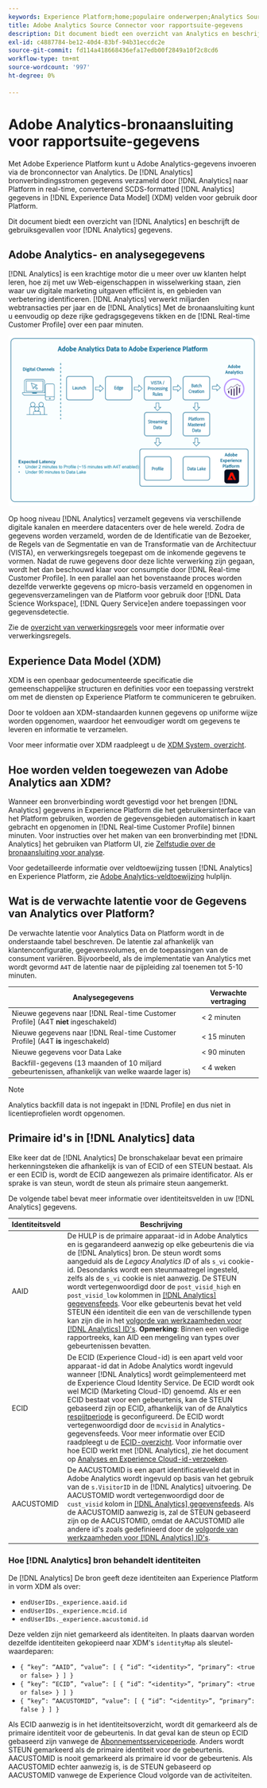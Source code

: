 ```yaml
---
keywords: Experience Platform;home;populaire onderwerpen;Analytics Source Connector;analytics;Analytics;AID;
title: Adobe Analytics Source Connector voor rapportsuite-gegevens
description: Dit document biedt een overzicht van Analytics en beschrijft de gebruiksgevallen voor Analytics-gegevens.
exl-id: c4887784-be12-40d4-83bf-94b31eccdc2e
source-git-commit: fd114a418668436efa17edb00f2849a10f2c8cd6
workflow-type: tm+mt
source-wordcount: '997'
ht-degree: 0%

---
```


# Adobe Analytics-bronaansluiting voor rapportsuite-gegevens

Met Adobe Experience Platform kunt u Adobe Analytics-gegevens invoeren via de bronconnector van Analytics. De [!DNL Analytics] bronverbindingsstromen gegevens verzameld door [!DNL Analytics] naar Platform in real-time, converterend SCDS-formatted [!DNL Analytics] gegevens in [!DNL Experience Data Model] (XDM) velden voor gebruik door Platform.

Dit document biedt een overzicht van [!DNL Analytics] en beschrijft de gebruiksgevallen voor [!DNL Analytics] gegevens.

## Adobe Analytics- en analysegegevens

[!DNL Analytics] is een krachtige motor die u meer over uw klanten helpt leren, hoe zij met uw Web-eigenschappen in wisselwerking staan, zien waar uw digitale marketing uitgaven efficiënt is, en gebieden van verbetering identificeren. [!DNL Analytics] verwerkt miljarden webtransacties per jaar en de [!DNL Analytics] Met de bronaansluiting kunt u eenvoudig op deze rijke gedragsgegevens tikken en de [!DNL Real-time Customer Profile] over een paar minuten.

![](./images/analytics-data-experience-platform.png)

Op hoog niveau [!DNL Analytics] verzamelt gegevens via verschillende digitale kanalen en meerdere datacenters over de hele wereld. Zodra de gegevens worden verzameld, worden de de Identificatie van de Bezoeker, de Regels van de Segmentatie en van de Transformatie van de Architectuur (VISTA), en verwerkingsregels toegepast om de inkomende gegevens te vormen. Nadat de ruwe gegevens door deze lichte verwerking zijn gegaan, wordt het dan beschouwd klaar voor consumptie door [!DNL Real-time Customer Profile]. In een parallel aan het bovenstaande proces worden dezelfde verwerkte gegevens op micro-basis verzameld en opgenomen in gegevensverzamelingen van de Platform voor gebruik door [!DNL Data Science Workspace], [!DNL Query Service]en andere toepassingen voor gegevensdetectie.

Zie de [overzicht van verwerkingsregels](https://experienceleague.adobe.com/docs/analytics/admin/admin-tools/processing-rules/processing-rules.html) voor meer informatie over verwerkingsregels.

## Experience Data Model (XDM)

XDM is een openbaar gedocumenteerde specificatie die gemeenschappelijke structuren en definities voor een toepassing verstrekt om met de diensten op Experience Platform te communiceren te gebruiken.

Door te voldoen aan XDM-standaarden kunnen gegevens op uniforme wijze worden opgenomen, waardoor het eenvoudiger wordt om gegevens te leveren en informatie te verzamelen.

Voor meer informatie over XDM raadpleegt u de [XDM System, overzicht](../../../xdm/home.md).

## Hoe worden velden toegewezen van Adobe Analytics aan XDM?

Wanneer een bronverbinding wordt gevestigd voor het brengen [!DNL Analytics] gegevens in Experience Platform die het gebruikersinterface van het Platform gebruiken, worden de gegevensgebieden automatisch in kaart gebracht en opgenomen in [!DNL Real-time Customer Profile] binnen minuten. Voor instructies over het maken van een bronverbinding met [!DNL Analytics] het gebruiken van Platform UI, zie [Zelfstudie over de bronaansluiting voor analyse](../../tutorials/ui/create/adobe-applications/analytics.md).

Voor gedetailleerde informatie over veldtoewijzing tussen [!DNL Analytics] en Experience Platform, zie [Adobe Analytics-veldtoewijzing](./mapping/analytics.md) hulplijn.

## Wat is de verwachte latentie voor de Gegevens van Analytics over Platform?

De verwachte latentie voor Analytics Data on Platform wordt in de onderstaande tabel beschreven. De latentie zal afhankelijk van klantenconfiguratie, gegevensvolumes, en de toepassingen van de consument variëren. Bijvoorbeeld, als de implementatie van Analytics met wordt gevormd `A4T` de latentie naar de pijpleiding zal toenemen tot 5-10 minuten.

| Analysegegevens | Verwachte vertraging |
| -------------- | ---------------- |
| Nieuwe gegevens naar [!DNL Real-time Customer Profile] (A4T **niet** ingeschakeld) | &lt; 2 minuten |
| Nieuwe gegevens naar [!DNL Real-time Customer Profile] (A4T **is** ingeschakeld) | &lt; 15 minuten |
| Nieuwe gegevens voor Data Lake | &lt; 90 minuten |
| Backfill-gegevens (13 maanden of 10 miljard gebeurtenissen, afhankelijk van welke waarde lager is) | &lt; 4 weken |

>[!NOTE]
>
>Analytics backfill data is not ingepakt in [!DNL Profile] en dus niet in licentieprofielen wordt opgenomen.

## Primaire id&#39;s in [!DNL Analytics] data

Elke keer dat de [!DNL Analytics] De bronschakelaar bevat een primaire herkenningsteken die afhankelijk is van of ECID of een STEUN bestaat. Als er een ECID is, wordt de ECID aangewezen als primaire identificator. Als er sprake is van steun, wordt de steun als primaire steun aangemerkt.

De volgende tabel bevat meer informatie over identiteitsvelden in uw [!DNL Analytics] gegevens.

| Identiteitsveld | Beschrijving |
| --- | --- |
| AAID | De HULP is de primaire apparaat-id in Adobe Analytics en is gegarandeerd aanwezig op elke gebeurtenis die via de [!DNL Analytics] bron. De steun wordt soms aangeduid als de *Legacy Analytics ID* of als `s_vi` cookie-id. Desondanks wordt een steunmaatregel ingesteld, zelfs als de `s_vi` cookie is niet aanwezig. De STEUN wordt vertegenwoordigd door de `post_visid_high` en `post_visid_low` kolommen in [[!DNL Analytics] gegevensfeeds](https://experienceleague.adobe.com/docs/analytics/export/analytics-data-feed/data-feed-contents/datafeeds-reference.html). Voor elke gebeurtenis bevat het veld STEUN één identiteit die een van de verschillende typen kan zijn die in het [volgorde van werkzaamheden voor [!DNL Analytics] ID&#39;s](https://experienceleague.adobe.com/docs/id-service/using/reference/analytics-reference/analytics-order-of-operations.html). **Opmerking**: Binnen een volledige rapportreeks, kan AID een mengeling van types over gebeurtenissen bevatten. |
| ECID | De ECID (Experience Cloud-id) is een apart veld voor apparaat-id dat in Adobe Analytics wordt ingevuld wanneer [!DNL Analytics] wordt geïmplementeerd met de Experience Cloud Identity Service. De ECID wordt ook wel MCID (Marketing Cloud-ID) genoemd. Als er een ECID bestaat voor een gebeurtenis, kan de STEUN gebaseerd zijn op ECID, afhankelijk van of de Analytics [respijtperiode](https://experienceleague.adobe.com/docs/id-service/using/reference/analytics-reference/grace-period.html) is geconfigureerd. De ECID wordt vertegenwoordigd door de `mcvisid` in Analytics-gegevensfeeds. Voor meer informatie over ECID raadpleegt u de [ECID-overzicht](../../../identity-service/ecid.md). Voor informatie over hoe ECID werkt met [!DNL Analytics], zie het document op [Analyses en Experience Cloud-id-verzoeken](https://experienceleague.adobe.com/docs/id-service/using/reference/analytics-reference/legacy-analytics.html?lang=en). |
| AACUSTOMID | De AACUSTOMID is een apart identificatieveld dat in Adobe Analytics wordt ingevuld op basis van het gebruik van de `s.VisitorID` in de [!DNL Analytics] uitvoering. De AACUSTOMID wordt vertegenwoordigd door de `cust_visid` kolom in [[!DNL Analytics] gegevensfeeds](https://experienceleague.adobe.com/docs/analytics/export/analytics-data-feed/data-feed-contents/datafeeds-reference.html). Als de AACUSTOMID aanwezig is, zal de STEUN gebaseerd zijn op de AACUSTOMID, omdat de AACUSTOMID alle andere id&#39;s zoals gedefinieerd door de [volgorde van werkzaamheden voor [!DNL Analytics] ID&#39;s](https://experienceleague.adobe.com/docs/id-service/using/reference/analytics-reference/analytics-order-of-operations.html). |

### Hoe [!DNL Analytics] bron behandelt identiteiten

De [!DNL Analytics] De bron geeft deze identiteiten aan Experience Platform in vorm XDM als over:

* `endUserIDs._experience.aaid.id`
* `endUserIDs._experience.mcid.id`
* `endUserIDs._experience.aacustomid.id`

Deze velden zijn niet gemarkeerd als identiteiten. In plaats daarvan worden dezelfde identiteiten gekopieerd naar XDM&#39;s `identityMap` als sleutel-waardeparen:

* `{ “key”: “AAID”, “value”: [ { “id”: “<identity>”, “primary”: <true or false> } ] }`
* `{ “key”: “ECID”, “value”: [ { “id”: “<identity>”, “primary”: <true or false> } ] }`
* `{ “key”: “AACUSTOMID”, “value”: [ { “id”: “<identity>”, “primary”: false } ] }`

Als ECID aanwezig is in het identiteitsoverzicht, wordt dit gemarkeerd als de primaire identiteit voor de gebeurtenis. In dat geval kan de steun op ECID gebaseerd zijn vanwege de [Abonnementsserviceperiode](https://experienceleague.adobe.com/docs/id-service/using/reference/analytics-reference/grace-period.html). Anders wordt STEUN gemarkeerd als de primaire identiteit voor de gebeurtenis. AACUSTOMID is nooit gemarkeerd als primaire id voor de gebeurtenis. Als AACUSTOMID echter aanwezig is, is de STEUN gebaseerd op AACUSTOMID vanwege de Experience Cloud volgorde van de activiteiten.
